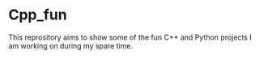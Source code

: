 # Cpp_fun
This reprository aims to show some of the fun C++ and Python projects I am working on during my spare time.
